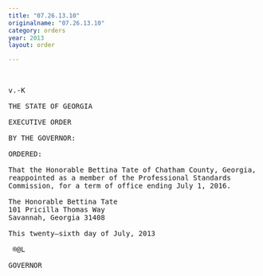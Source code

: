 ```yaml
---
title: "07.26.13.10"
originalname: "07.26.13.10"
category: orders
year: 2013
layout: order

---
```

<pre>
  

v.-K

THE STATE OF GEORGIA

EXECUTIVE ORDER

BY THE GOVERNOR:

ORDERED:

That the Honorable Bettina Tate of Chatham County, Georgia, is
reappointed as a member of the Professional Standards
Commission, for a term of office ending July 1, 2016.

The Honorable Bettina Tate
101 Pricilla Thomas Way
Savannah, Georgia 31408

This twenty—sixth day of July, 2013

 ®@L

GOVERNOR

</pre>
